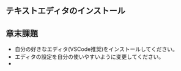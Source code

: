 ## テキストエディタのインストール


## 章末課題

- 自分の好きなエディタ(VSCode推奨)をインストールしてください。
- エディタの設定を自分の使いやすいように変更してください。
- 
